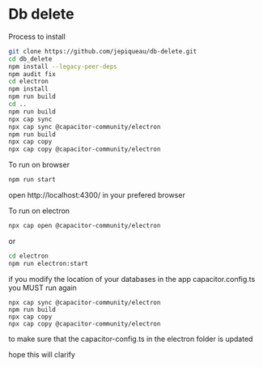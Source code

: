 # Db delete

Process to install
```bash
git clone https://github.com/jepiqueau/db-delete.git
cd db_delete
npm install --legacy-peer-deps
npm audit fix
cd electron
npm install
npm run build
cd ..
npm run build
npx cap sync
npx cap sync @capacitor-community/electron
npm run build
npx cap copy
npx cap copy @capacitor-community/electron
```

To run on browser

```bash
npm run start
```
open http://localhost:4300/ in your prefered browser


To run on electron

```bash
npx cap open @capacitor-community/electron
```

or 
```bash
cd electron
npm run electron:start
```

if you modify the location of your databases in the app capacitor.config.ts you MUST run again

```
npx cap sync @capacitor-community/electron
npm run build
npx cap copy
npx cap copy @capacitor-community/electron
```

to make sure that the capacitor-config.ts in the electron folder is updated

hope this will clarify



